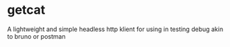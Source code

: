 # getcat
A lightweight and simple headless http klient for using in testing debug akin to bruno or postman
